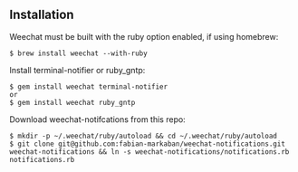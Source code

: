 Installation 
------------

Weechat must be built with the ruby option enabled, if using homebrew:

    $ brew install weechat --with-ruby
    
Install terminal-notifier or ruby_gntp:    
    
    $ gem install weechat terminal-notifier 
    or 
    $ gem install weechat ruby_gntp

Download weechat-notifcations from this repo:

    $ mkdir -p ~/.weechat/ruby/autoload && cd ~/.weechat/ruby/autoload
    $ git clone git@github.com:fabian-markaban/weechat-notifications.git weechat-notifications && ln -s weechat-notifications/notifications.rb notifications.rb